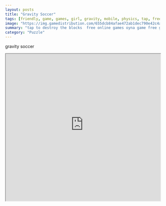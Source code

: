 ```yaml
---
layout: posts
title: "Gravity Soccer"
tags: [friendly, game, games, girl, gravity, mobile, physics, tap, free, online, games, oyna, game, free, games, play, play, games]
image: "https://img.gamedistribution.com/655dcb84afae472ab1dec790e42c4a81.jpg"
summary: "tap to destroy the blocks  free online games oyna game free games play play games"
category: "Puzzle"
---
```


gravity soccer

<iframe width="100%" height="480px;" src="https://html5.gamedistribution.com/655dcb84afae472ab1dec790e42c4a81/"></iframe>